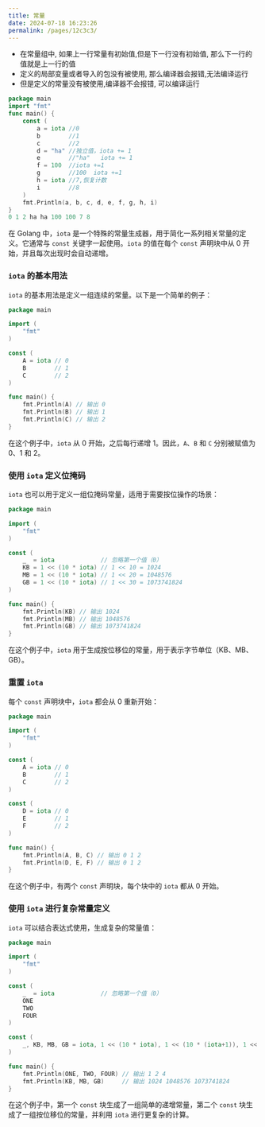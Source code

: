 ```yaml
---
title: 常量
date: 2024-07-18 16:23:26
permalink: /pages/12c3c3/
---
```


- 在常量组中, 如果上一行常量有初始值,但是下一行没有初始值, 那么下一行的值就是上一行的值
- 定义的局部变量或者导入的包没有被使用, 那么编译器会报错,无法编译运行
- 但是定义的常量没有被使用,编译器不会报错, 可以编译运行

```go
package main
import "fmt"
func main() {
    const (
        a = iota //0
        b        //1
        c        //2
        d = "ha" //独立值，iota += 1
        e        //"ha"   iota += 1
        f = 100  //iota +=1
        g        //100  iota +=1
        h = iota //7,恢复计数
        i        //8
    )
    fmt.Println(a, b, c, d, e, f, g, h, i)
}
0 1 2 ha ha 100 100 7 8
```

在 Golang 中，`iota` 是一个特殊的常量生成器，用于简化一系列相关常量的定义。它通常与 `const` 关键字一起使用。`iota` 的值在每个 `const` 声明块中从 0 开始，并且每次出现时会自动递增。

### `iota` 的基本用法

`iota` 的基本用法是定义一组连续的常量。以下是一个简单的例子：

```go
package main

import (
    "fmt"
)

const (
    A = iota // 0
    B        // 1
    C        // 2
)

func main() {
    fmt.Println(A) // 输出 0
    fmt.Println(B) // 输出 1
    fmt.Println(C) // 输出 2
}
```

在这个例子中，`iota` 从 0 开始，之后每行递增 1。因此，`A`、`B` 和 `C` 分别被赋值为 0、1 和 2。

### 使用 `iota` 定义位掩码

`iota` 也可以用于定义一组位掩码常量，适用于需要按位操作的场景：

```go
package main

import (
    "fmt"
)

const (
    _  = iota             // 忽略第一个值（0）
    KB = 1 << (10 * iota) // 1 << 10 = 1024
    MB = 1 << (10 * iota) // 1 << 20 = 1048576
    GB = 1 << (10 * iota) // 1 << 30 = 1073741824
)

func main() {
    fmt.Println(KB) // 输出 1024
    fmt.Println(MB) // 输出 1048576
    fmt.Println(GB) // 输出 1073741824
}
```

在这个例子中，`iota` 用于生成按位移位的常量，用于表示字节单位（KB、MB、GB）。

### 重置 `iota`

每个 `const` 声明块中，`iota` 都会从 0 重新开始：

```go
package main

import (
    "fmt"
)

const (
    A = iota // 0
    B        // 1
    C        // 2
)

const (
    D = iota // 0
    E        // 1
    F        // 2
)

func main() {
    fmt.Println(A, B, C) // 输出 0 1 2
    fmt.Println(D, E, F) // 输出 0 1 2
}
```

在这个例子中，有两个 `const` 声明块，每个块中的 `iota` 都从 0 开始。

### 使用 `iota` 进行复杂常量定义

`iota` 可以结合表达式使用，生成复杂的常量值：

```go
package main

import (
    "fmt"
)

const (
    _  = iota             // 忽略第一个值（0）
    ONE
    TWO
    FOUR
)

const (
    _, KB, MB, GB = iota, 1 << (10 * iota), 1 << (10 * (iota+1)), 1 << (10 * (iota+2))
)

func main() {
    fmt.Println(ONE, TWO, FOUR) // 输出 1 2 4
    fmt.Println(KB, MB, GB)     // 输出 1024 1048576 1073741824
}
```

在这个例子中，第一个 `const` 块生成了一组简单的递增常量，第二个 `const` 块生成了一组按位移位的常量，并利用 `iota` 进行更复杂的计算。

